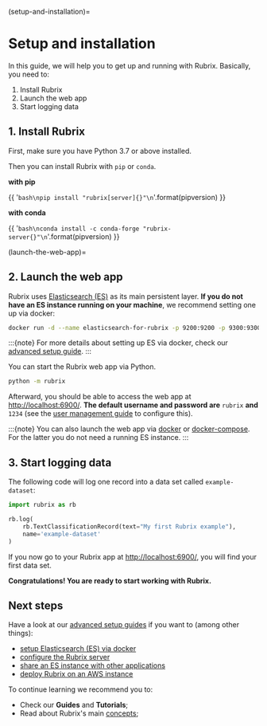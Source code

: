 (setup-and-installation)=
# Setup and installation

In this guide, we will help you to get up and running with Rubrix.
Basically, you need to:

1. Install Rubrix
2. Launch the web app
3. Start logging data

## 1. Install Rubrix

First, make sure you have Python 3.7 or above installed.

Then you can install Rubrix with `pip` or `conda`.

**with pip**

{{ '```bash\npip install "rubrix[server]{}"\n```'.format(pipversion) }}

**with conda**

{{ '```bash\nconda install -c conda-forge "rubrix-server{}"\n```'.format(pipversion) }}

(launch-the-web-app)=
## 2. Launch the web app

Rubrix uses [Elasticsearch (ES)](https://www.elastic.co/elasticsearch/) as its main persistent layer.
**If you do not have an ES instance running on your machine**, we recommend setting one up via docker:

```bash
docker run -d --name elasticsearch-for-rubrix -p 9200:9200 -p 9300:9300 -e "ES_JAVA_OPTS=-Xms512m -Xmx512m" -e "discovery.type=single-node" docker.elastic.co/elasticsearch/elasticsearch-oss:7.10.2
```

:::{note}
For more details about setting up ES via docker, check our [advanced setup guide](setting-up-elasticsearch-via-docker).
:::

You can start the Rubrix web app via Python.

```bash
python -m rubrix
```

Afterward, you should be able to access the web app at [http://localhost:6900/](http://localhost:6900/).
**The default username and password are** `rubrix` **and** `1234` (see the [user management guide](user-management.ipynb) to configure this).

:::{note}
You can also launch the web app via [docker](launching-the-web-app-via-docker) or [docker-compose](launching-the-web-app-via-docker-compose).
For the latter you do not need a running ES instance.
:::

## 3. Start logging data

The following code will log one record into a data set called `example-dataset`:

```python
import rubrix as rb

rb.log(
    rb.TextClassificationRecord(text="My first Rubrix example"),
    name='example-dataset'
)
```

If you now go to your Rubrix app at [http://localhost:6900/](http://localhost:6900/), you will find your first data set.

**Congratulations! You are ready to start working with Rubrix.**

## Next steps

Have a look at our [advanced setup guides](advanced-setup-guides) if you want to (among other things):

- [setup Elasticsearch (ES) via docker](setting-up-elasticsearch-via-docker)
- [configure the Rubrix server](server-configurations)
- [share an ES instance with other applications](configure-elasticsearch-role-users)
- [deploy Rubrix on an AWS instance](deploy-to-aws-instance-using-docker-machine)

To continue learning we recommend you to:

* Check our **Guides** and **Tutorials**;
* Read about Rubrix's main [concepts](concepts.md);
